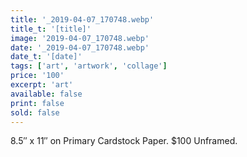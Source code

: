 ```yaml
---
title: '_2019-04-07_170748.webp'
title_t: '[title]'
image: '2019-04-07_170748.webp'
date: '_2019-04-07_170748.webp'
date_t: '[date]'
tags: ['art', 'artwork', 'collage']
price: '100'
excerpt: 'art'
available: false
print: false
sold: false
---
```



8.5″ x 11″ on Primary Cardstock Paper.
$100 Unframed.
